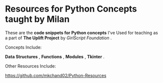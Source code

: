 # Resources for Python Concepts taught by Milan
These are the **code snippets for Python concepts** I've Used for teaching as a part of **The Uplift Project** by *GirlScript Foundation* .

Concepts Include:

**Data Structures** , 
**Functions** , 
**Modules** , 
**Tkinter** .

Other Resources Include:

https://github.com/mkchand02/Python-Resources
